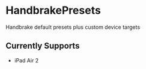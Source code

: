 # HandbrakePresets
Handbrake default presets plus custom device targets

## Currently Supports
- iPad Air 2
